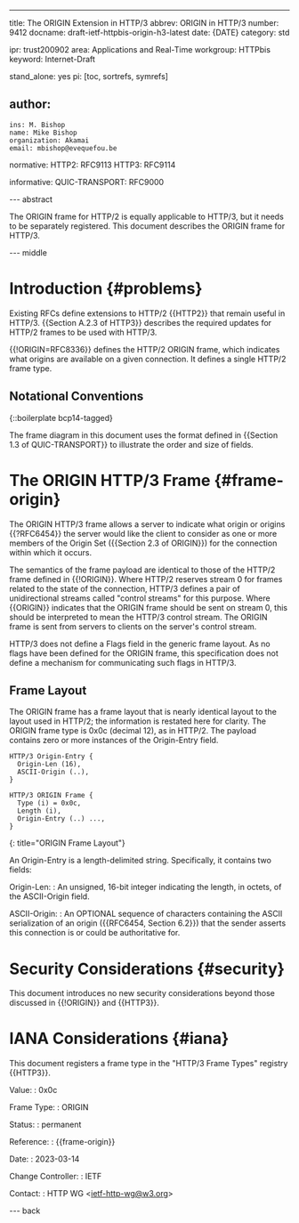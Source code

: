 ---
title: The ORIGIN Extension in HTTP/3
abbrev: ORIGIN in HTTP/3
number: 9412
docname: draft-ietf-httpbis-origin-h3-latest
date: {DATE}
category: std

ipr: trust200902
area: Applications and Real-Time
workgroup: HTTPbis
keyword: Internet-Draft

stand_alone: yes
pi: [toc, sortrefs, symrefs]

author:
  -
    ins: M. Bishop
    name: Mike Bishop
    organization: Akamai
    email: mbishop@evequefou.be

normative:
  HTTP2:
    RFC9113
  HTTP3:
    RFC9114

informative:
  QUIC-TRANSPORT:
    RFC9000


--- abstract

The ORIGIN frame for HTTP/2 is equally applicable to HTTP/3, but it
needs to be separately registered. This document describes the ORIGIN
frame for HTTP/3.

--- middle

# Introduction {#problems}

Existing RFCs define extensions to HTTP/2 {{HTTP2}} that remain useful in
HTTP/3. {{Section A.2.3 of HTTP3}} describes the required updates for HTTP/2
frames to be used with HTTP/3.

{{!ORIGIN=RFC8336}} defines the HTTP/2 ORIGIN frame, which indicates what
origins are available on a given connection.  It defines a single HTTP/2 frame
type.

## Notational Conventions

{::boilerplate bcp14-tagged}

The frame diagram in this document uses the format defined in {{Section 1.3 of
QUIC-TRANSPORT}} to illustrate the order and size of fields.

# The ORIGIN HTTP/3 Frame {#frame-origin}

The ORIGIN HTTP/3 frame allows a server to indicate what origin or origins
{{?RFC6454}} the server would like the client to consider as one or more members
of the Origin Set ({{Section 2.3 of ORIGIN}}) for the connection within which it
occurs.

The semantics of the frame payload are identical to those of the HTTP/2 frame
defined in {{!ORIGIN}}. Where HTTP/2 reserves stream 0 for frames related to the
state of the connection, HTTP/3 defines a pair of unidirectional streams called
"control streams" for this purpose.  Where {{ORIGIN}} indicates that the ORIGIN
frame should be sent on stream 0, this should be interpreted to mean the HTTP/3
control stream.  The ORIGIN frame is sent from servers to clients on the
server's control stream.

HTTP/3 does not define a Flags field in the generic frame layout. As no flags
have been defined for the ORIGIN frame, this specification does not define a
mechanism for communicating such flags in HTTP/3.

## Frame Layout

The ORIGIN frame has a frame layout that is nearly identical layout to the
layout used in HTTP/2; the information is restated here for clarity.  The ORIGIN
frame type is 0x0c (decimal 12), as in HTTP/2. The payload contains zero or more
instances of the Origin-Entry field.

~~~~~ ascii-art
HTTP/3 Origin-Entry {
  Origin-Len (16),
  ASCII-Origin (..),
}

HTTP/3 ORIGIN Frame {
  Type (i) = 0x0c,
  Length (i),
  Origin-Entry (..) ...,
}
~~~~~
{: title="ORIGIN Frame Layout"}

An Origin-Entry is a length-delimited string. Specifically, it contains two
fields:

Origin-Len:
: An unsigned, 16-bit integer indicating the length, in octets, of
the ASCII-Origin field.

ASCII-Origin:
: An OPTIONAL sequence of characters containing the ASCII serialization of an
  origin ({{RFC6454, Section 6.2}}) that the sender asserts this connection is
  or could be authoritative for.

# Security Considerations {#security}

This document introduces no new security considerations beyond those discussed
in {{!ORIGIN}} and {{HTTP3}}.

# IANA Considerations {#iana}

This document registers a frame type in the "HTTP/3 Frame Types"
registry {{HTTP3}}.

Value:
: 0x0c

Frame Type:
: ORIGIN

Status:
: permanent

Reference:
: {{frame-origin}}

Date:
: 2023-03-14

Change Controller:
: IETF

Contact:
: HTTP WG \<ietf-http-wg@w3.org>

--- back
